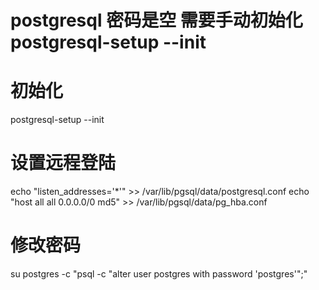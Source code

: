 # postgresql 密码是空 需要手动初始化 postgresql-setup --init

# 初始化
postgresql-setup --init

# 设置远程登陆
echo "listen_addresses='*'" >> /var/lib/pgsql/data/postgresql.conf
echo "host all all 0.0.0.0/0 md5" >> /var/lib/pgsql/data/pg_hba.conf

# 修改密码
su postgres -c "psql -c \"alter user postgres with password 'postgres'\";"
